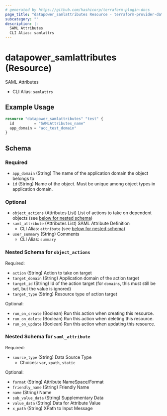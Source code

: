 ```yaml
---
# generated by https://github.com/hashicorp/terraform-plugin-docs
page_title: "datapower_samlattributes Resource - terraform-provider-datapower"
subcategory: ""
description: |-
  SAML Attributes
  CLI Alias: samlattrs
---
```


# datapower_samlattributes (Resource)

SAML Attributes
  - CLI Alias: `samlattrs`

## Example Usage

```terraform
resource "datapower_samlattributes" "test" {
  id         = "SAMLAttributes_name"
  app_domain = "acc_test_domain"
}
```

<!-- schema generated by tfplugindocs -->
## Schema

### Required

- `app_domain` (String) The name of the application domain the object belongs to
- `id` (String) Name of the object. Must be unique among object types in application domain.

### Optional

- `object_actions` (Attributes List) List of actions to take on dependent objects (see [below for nested schema](#nestedatt--object_actions))
- `saml_attribute` (Attributes List) SAML Attribute Definition
  - CLI Alias: `attribute` (see [below for nested schema](#nestedatt--saml_attribute))
- `user_summary` (String) Comments
  - CLI Alias: `summary`

<a id="nestedatt--object_actions"></a>
### Nested Schema for `object_actions`

Required:

- `action` (String) Action to take on target
- `target_domain` (String) Application domain of the action target
- `target_id` (String) Id of the action target (for `domains`, this must still be set, but the value is ignored)
- `target_type` (String) Resource type of action target

Optional:

- `run_on_create` (Boolean) Run this action when creating this resource.
- `run_on_delete` (Boolean) Run this action when deleting this resource.
- `run_on_update` (Boolean) Run this action when updating this resource.


<a id="nestedatt--saml_attribute"></a>
### Nested Schema for `saml_attribute`

Required:

- `source_type` (String) Data Source Type
  - Choices: `var`, `xpath`, `static`

Optional:

- `format` (String) Attribute NameSpace/Format
- `friendly_name` (String) Friendly Name
- `name` (String) Name
- `sub_value_data` (String) Supplementary Data
- `value_data` (String) Data for Attribute Value
- `x_path` (String) XPath to Input Message
